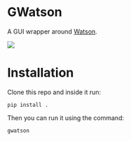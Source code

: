 # GWatson 

A GUI wrapper around [Watson](https://github.com/TailorDev/Watson).

![](demo.gif)

# Installation 

Clone this repo and inside it run:

```
pip install .
```

Then you can run it using the command:

```
gwatson
```
